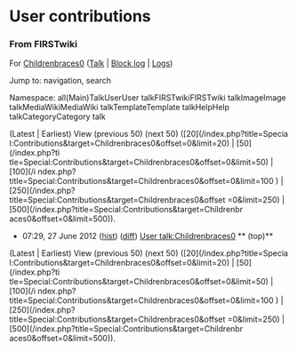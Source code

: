 

# User contributions

### From FIRSTwiki

For [Childrenbraces0](/index.php?title=User:Childrenbraces0&action=edit
"User:Childrenbraces0" ) ([Talk](User_talk:Childrenbraces0 "User
talk:Childrenbraces0" ) | [Block
log](/index.php?title=Special:Log&type=block&page=User:Childrenbraces0
"Special:Log" ) | [Logs](/index.php?title=Special:Log&user=Childrenbraces0
"Special:Log" ))

Jump to: navigation, search

Namespace:  all(Main)TalkUserUser talkFIRSTwikiFIRSTwiki talkImageImage
talkMediaWikiMediaWiki talkTemplateTemplate talkHelpHelp talkCategoryCategory
talk

(Latest | Earliest) View (previous 50) (next 50) ([20](/index.php?title=Specia
l:Contributions&target=Childrenbraces0&offset=0&limit=20) | [50](/index.php?ti
tle=Special:Contributions&target=Childrenbraces0&offset=0&limit=50) | [100](/i
ndex.php?title=Special:Contributions&target=Childrenbraces0&offset=0&limit=100
) | [250](/index.php?title=Special:Contributions&target=Childrenbraces0&offset
=0&limit=250) | [500](/index.php?title=Special:Contributions&target=Childrenbr
aces0&offset=0&limit=500)).

  * 07:29, 27 June 2012 ([hist](/index.php?title=User_talk:Childrenbraces0&action=history "User talk:Childrenbraces0" )) ([diff](/index.php?title=User_talk:Childrenbraces0&diff=prev&oldid=172305 "User talk:Childrenbraces0" )) [User talk:Childrenbraces0](User_talk:Childrenbraces0 "User talk:Childrenbraces0" ) ** (top)**

(Latest | Earliest) View (previous 50) (next 50) ([20](/index.php?title=Specia
l:Contributions&target=Childrenbraces0&offset=0&limit=20) | [50](/index.php?ti
tle=Special:Contributions&target=Childrenbraces0&offset=0&limit=50) | [100](/i
ndex.php?title=Special:Contributions&target=Childrenbraces0&offset=0&limit=100
) | [250](/index.php?title=Special:Contributions&target=Childrenbraces0&offset
=0&limit=250) | [500](/index.php?title=Special:Contributions&target=Childrenbr
aces0&offset=0&limit=500)).

